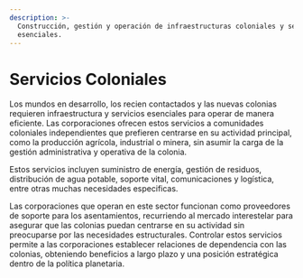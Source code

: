 ```yaml
---
description: >-
  Construcción, gestión y operación de infraestructuras coloniales y servicios
  esenciales.
---
```


# Servicios Coloniales

Los mundos en desarrollo, los recien contactados y las nuevas colonias requieren infraestructura y servicios esenciales para operar de manera eficiente. Las corporaciones ofrecen estos servicios a comunidades coloniales independientes que prefieren centrarse en su actividad principal, como la producción agrícola, industrial o minera, sin asumir la carga de la gestión administrativa y operativa de la colonia.

Estos servicios incluyen suministro de energía, gestión de residuos, distribución de agua potable, soporte vital, comunicaciones y logística, entre otras muchas necesidades especificas.

Las corporaciones que operan en este sector funcionan como proveedores de soporte para los asentamientos, recurriendo al mercado interestelar para asegurar que las colonias puedan centrarse en su actividad sin preocuparse por las necesidades estructurales. Controlar estos servicios permite a las corporaciones establecer relaciones de dependencia con las colonias, obteniendo beneficios a largo plazo y una posición estratégica dentro de la política planetaria.
